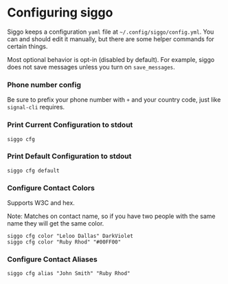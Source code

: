 # Configuring siggo

Siggo keeps a configuration `yaml` file at `~/.config/siggo/config.yml`. You can and should edit it manually, but there are some helper commands for certain things.

Most optional behavior is opt-in (disabled by default). For example, siggo does not save messages unless you turn on `save_messages`.

### Phone number config

Be sure to prefix your phone number with `+` and your country code, just like `signal-cli` requires.

### Print Current Configuration to stdout

```
siggo cfg
```

### Print Default Configuration to stdout

```
siggo cfg default
```

### Configure Contact Colors

Supports W3C and hex.

Note: Matches on contact name, so if you have two people with the same name they will get the same color.

```
siggo cfg color "Leloo Dallas" DarkViolet
siggo cfg color "Ruby Rhod" "#00FF00"
```

### Configure Contact Aliases

```
siggo cfg alias "John Smith" "Ruby Rhod"
```

